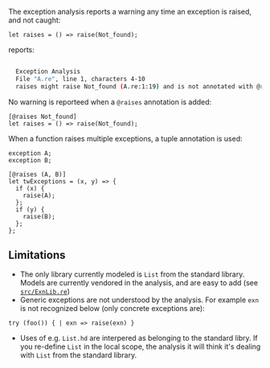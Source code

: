 The exception analysis reports a warning any time an exception is raised, and not caught:

```reason
let raises = () => raise(Not_found);
```

reports:

```sh

  Exception Analysis
  File "A.re", line 1, characters 4-10
  raises might raise Not_found (A.re:1:19) and is not annotated with @raises Not_found
```

No warning is reporteed when a `@raises` annotation is added:

```reason
[@raises Not_found]
let raises = () => raise(Not_found);
```

When a function raises multiple exceptions, a tuple annotation is used:


```reason
exception A;
exception B;

[@raises (A, B)]
let twExceptions = (x, y) => {
  if (x) {
    raise(A);
  };
  if (y) {
    raise(B);
  };
};
```


## Limitations

- The only library currently modeled is `List` from the standard library. Models are currently vendored in the analysis, and are easy to add (see [`src/ExnLib.re`](src/ExnLib.re))
- Generic exceptions are not understood by the analysis. For example `exn` is not recognized below (only concrete exceptions are):

```reason
try (foo()) { | exn => raise(exn) }
```

- Uses of e.g. `List.hd` are interpered as belonging to the standard libry. If you re-define `List` in the local scope, the analysis it will think it's dealing with `List` from the standard library.